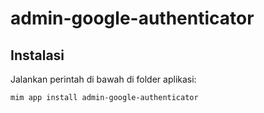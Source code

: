 # admin-google-authenticator

## Instalasi

Jalankan perintah di bawah di folder aplikasi:

```
mim app install admin-google-authenticator
```
